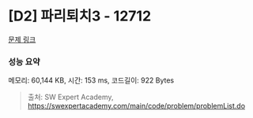 # [D2] 파리퇴치3 - 12712 

[문제 링크](https://swexpertacademy.com/main/code/problem/problemDetail.do?contestProbId=AXuARWAqDkQDFARa) 

### 성능 요약

메모리: 60,144 KB, 시간: 153 ms, 코드길이: 922 Bytes



> 출처: SW Expert Academy, https://swexpertacademy.com/main/code/problem/problemList.do